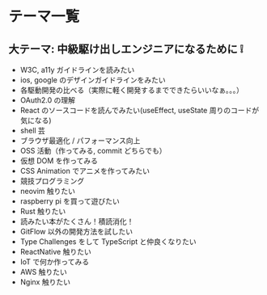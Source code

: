 # テーマ一覧

## 大テーマ: 中級駆け出しエンジニアになるために ❕

- W3C, a11y ガイドラインを読みたい
- ios, google のデザインガイドラインをみたい
- 各駆動開発の比べる（実際に軽く開発するまでできたらいいなぁ。。。）
- OAuth2.0 の理解
- React のソースコードを読んでみたい(useEffect, useState 周りのコードが気になる)
- shell 芸
- ブラウザ最適化 / パフォーマンス向上
- OSS 活動（作ってみる, commit どちらでも）
- 仮想 DOM を作ってみる
- CSS Animation でアニメを作ってみたい
- 競技プログラミング
- neovim 触りたい
- raspberry pi を買って遊びたい
- Rust 触りたい
- 読みたい本がたくさん！積読消化！
- GitFlow 以外の開発方法を試したい
- Type Challenges をして TypeScript と仲良くなりたい
- ReactNative 触りたい
- IoT で何か作ってみる
- AWS 触りたい
- Nginx 触りたい
